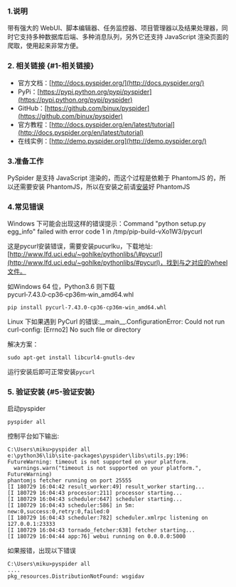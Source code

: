 ### 1.说明

带有强大的 WebUI、脚本编辑器、任务监控器、项目管理器以及结果处理器，同时它支持多种数据库后端、多种消息队列，另外它还支持 JavaScript 渲染页面的爬取，使用起来非常方便。

### 2. 相关链接 {#1-相关链接}

* 官方文档：[http://docs.pyspider.org/](http://docs.pyspider.org/)
* PyPi：[https://pypi.python.org/pypi/pyspider](https://pypi.python.org/pypi/pyspider)
* GitHub：[https://github.com/binux/pyspider](https://github.com/binux/pyspider)
* 官方教程：[http://docs.pyspider.org/en/latest/tutorial](http://docs.pyspider.org/en/latest/tutorial)
* 在线实例：[http://demo.pyspider.org](http://demo.pyspider.org/)

### 3.准备工作

PySpider 是支持 JavaScript 渲染的，而这个过程是依赖于 PhantomJS 的，所以还需要安装 PhantomJS，所以在安装之前请[安装](/1.kaifahuanjing/12-qing-qiu-ku-de-an-zhuang/125-phantomjsde-an-zhuang.md)好 PhantomJS

### 4.常见错误

Windows 下可能会出现这样的错误提示：Command "python setup.py egg\_info" failed with error code 1 in /tmp/pip-build-vXo1W3/pycurl

这是pycurl安装错误，需要安装pucurlku，下载地址:[http://www.lfd.uci.edu/~gohlke/pythonlibs/\#pycurl](http://www.lfd.uci.edu/~gohlke/pythonlibs/#pycurl)，找到与之对应的wheel文件。

如Windows 64 位，Python3.6 则下载 pycurl‑7.43.0‑cp36‑cp36m‑win\_amd64.whl

```
pip install pycurl‑7.43.0‑cp36‑cp36m‑win_amd64.whl
```

Linux 下如果遇到 PyCurl 的错误:\_\_main\_\_.ConfigurationError: Could not run curl-config: \[Errno2\] No such file or directory

解决方案：

```
sudo apt-get install libcurl4-gnutls-dev
```

运行安装后即可正常安装`pycurl`

### 5. 验证安装 {#5-验证安装}

启动pyspider

```
pyspider all
```

控制平台如下输出:

```
C:\Users\miku>pyspider all
e:\python36\lib\site-packages\pyspider\libs\utils.py:196: FutureWarning: timeout is not supported on your platform.
  warnings.warn("timeout is not supported on your platform.", FutureWarning)
phantomjs fetcher running on port 25555
[I 180729 16:04:42 result_worker:49] result_worker starting...
[I 180729 16:04:43 processor:211] processor starting...
[I 180729 16:04:43 scheduler:647] scheduler starting...
[I 180729 16:04:43 scheduler:586] in 5m: new:0,success:0,retry:0,failed:0
[I 180729 16:04:43 scheduler:782] scheduler.xmlrpc listening on 127.0.0.1:23333
[I 180729 16:04:43 tornado_fetcher:638] fetcher starting...
[I 180729 16:04:44 app:76] webui running on 0.0.0.0:5000
```

如果报错，出现以下错误

```
C:\Users\miku>pyspider all
....
pkg_resources.DistributionNotFound: wsgidav
```



